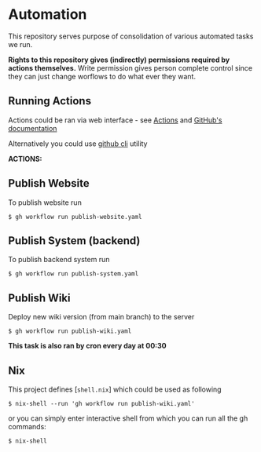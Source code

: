 # Automation

This repository serves purpose of consolidation of various automated tasks we run.

__Rights to this repository gives (indirectly) permissions required by actions themselves.__
Write permission gives person complete control since they can just change worflows to do what ever they want.

## Running Actions

Actions could be ran via web interface - see [Actions](https://github.com/ictunion/automation/actions)
and [GitHub's documentation](https://docs.github.com/en/actions/managing-workflow-runs/manually-running-a-workflow)

Alternatively you could use [github cli](https://cli.github.com/) utility

__ACTIONS:__

## Publish Website

To publish website run

```
$ gh workflow run publish-website.yaml
```

## Publish System (backend)

To publish backend system run

```
$ gh workflow run publish-system.yaml
```

## Publish Wiki

Deploy new wiki version (from main branch) to the server

```
$ gh workflow run publish-wiki.yaml
```

**This task is also ran by cron every day at 00:30**

## Nix

This project defines [`shell.nix`] which could be used as following

```
$ nix-shell --run 'gh workflow run publish-wiki.yaml'
```

or you can simply enter interactive shell from which you can run all the gh commands:

```
$ nix-shell
```
